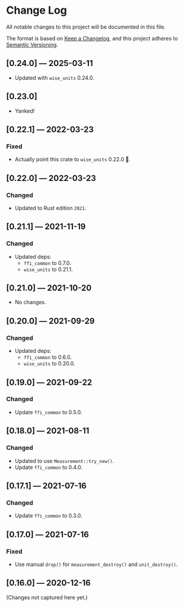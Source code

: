 # Change Log

All notable changes to this project will be documented in this file.

The format is based on [Keep a Changelog](https://keepachangelog.com/en/1.0.0/), and this project
adheres to [Semantic Versioning](https://semver.org/spec/v2.0.0.html).

## [0.24.0] — 2025-03-11

- Updated with `wise_units` 0.24.0.

## [0.23.0]

- Yanked!

## [0.22.1] — 2022-03-23

### Fixed

- Actually point this crate to `wise_units` 0.22.0 🤦.

## [0.22.0] — 2022-03-23

### Changed

- Updated to Rust edition `2021`.

## [0.21.1] — 2021-11-19

### Changed

- Updated deps:
  - `ffi_common` to 0.7.0.
  - `wise_units` to 0.21.1.

## [0.21.0] — 2021-10-20

- No changes.

## [0.20.0] — 2021-09-29

### Changed

- Updated deps:
  - `ffi_common` to 0.6.0.
  - `wise_units` to 0.20.0.

## [0.19.0] — 2021-09-22

### Changed

- Update `ffi_common` to 0.5.0.

## [0.18.0] — 2021-08-11

### Changed

- Updated to use `Measurement::try_new()`.
- Update `ffi_common` to 0.4.0.

## [0.17.1] — 2021-07-16

### Changed

- Update `ffi_common` to 0.3.0.

## [0.17.0] — 2021-07-16

### Fixed

- Use manual `drop()` for `measurement_destroy()` and `unit_destroy()`.

## [0.16.0] — 2020-12-16

(Changes not captured here yet.)
